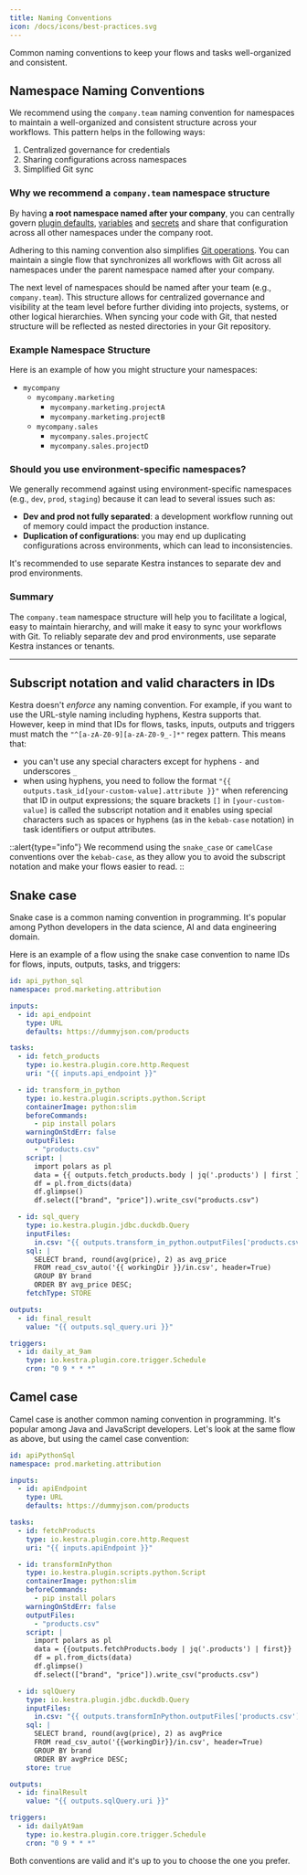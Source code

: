 ```yaml
---
title: Naming Conventions
icon: /docs/icons/best-practices.svg
---
```


Common naming conventions to keep your flows and tasks well-organized and consistent.

## Namespace Naming Conventions

We recommend using the `company.team` naming convention for namespaces to maintain a well-organized and consistent structure across your workflows. This pattern helps in the following ways:
1. Centralized governance for credentials
2. Sharing configurations across namespaces
3. Simplified Git sync

### Why we recommend a `company.team` namespace structure

By having **a root namespace named after your company**, you can centrally govern [plugin defaults](../04.workflow-components/09.plugin-defaults.md), [variables](../04.workflow-components/04.variables.md) and [secrets](../05.concepts/04.secret.md) and share that configuration across all other namespaces under the company root.

Adhering to this naming convention also simplifies [Git operations](../version-control-cicd/04.git.md). You can maintain a single flow that synchronizes all workflows with Git across all namespaces under the parent namespace named after your company.

The next level of namespaces should be named after your team (e.g., `company.team`). This structure allows for centralized governance and visibility at the team level before further dividing into projects, systems, or other logical hierarchies. When syncing your code with Git, that nested structure will be reflected as nested directories in your Git repository.

### Example Namespace Structure

Here is an example of how you might structure your namespaces:

- `mycompany`
  - `mycompany.marketing`
    - `mycompany.marketing.projectA`
    - `mycompany.marketing.projectB`
  - `mycompany.sales`
    - `mycompany.sales.projectC`
    - `mycompany.sales.projectD`

### Should you use environment-specific namespaces?

We generally recommend against using environment-specific namespaces (e.g., `dev`, `prod`, `staging`) because it can lead to several issues such as:
- **Dev and prod not fully separated**: a development workflow running out of memory could impact the production instance.
- **Duplication of configurations**: you may end up duplicating configurations across environments, which can lead to inconsistencies.

It's recommended to use separate Kestra instances to separate dev and prod environments.

### Summary

The `company.team` namespace structure  will help you to facilitate a logical, easy to maintain hierarchy, and will make it easy to sync your workflows with Git. To reliably separate dev and prod environments, use separate Kestra instances or tenants.

---

## Subscript notation and valid characters in IDs

Kestra doesn't _enforce_ any naming convention. For example, if you want to use the URL-style naming including hyphens, Kestra supports that. However, keep in mind that IDs for flows, tasks, inputs, outputs and triggers must match the `"^[a-zA-Z0-9][a-zA-Z0-9_-]*"` regex pattern. This means that:

- you can't use any special characters except for hyphens ``-`` and underscores ``_``
- when using hyphens, you need to follow the format `"{{ outputs.task_id[your-custom-value].attribute }}"` when referencing that ID in output expressions; the square brackets `[]` in  `[your-custom-value]` is called the subscript notation and it enables using special characters such as spaces or hyphens (as in the `kebab-case` notation) in task identifiers or output attributes.

::alert{type="info"}
We recommend using the `snake_case` or `camelCase` conventions over the `kebab-case`, as they allow you to avoid the subscript notation and make your flows easier to read.
::

## Snake case

Snake case is a common naming convention in programming. It's popular among Python developers in the data science, AI and data engineering domain.

Here is an example of a flow using the snake case convention to name IDs for flows, inputs, outputs, tasks, and triggers:

```yaml
id: api_python_sql
namespace: prod.marketing.attribution

inputs:
  - id: api_endpoint
    type: URL
    defaults: https://dummyjson.com/products

tasks:
  - id: fetch_products
    type: io.kestra.plugin.core.http.Request
    uri: "{{ inputs.api_endpoint }}"

  - id: transform_in_python
    type: io.kestra.plugin.scripts.python.Script
    containerImage: python:slim
    beforeCommands:
      - pip install polars
    warningOnStdErr: false
    outputFiles:
      - "products.csv"
    script: |
      import polars as pl
      data = {{ outputs.fetch_products.body | jq('.products') | first }}
      df = pl.from_dicts(data)
      df.glimpse()
      df.select(["brand", "price"]).write_csv("products.csv")

  - id: sql_query
    type: io.kestra.plugin.jdbc.duckdb.Query
    inputFiles:
      in.csv: "{{ outputs.transform_in_python.outputFiles['products.csv'] }}"
    sql: |
      SELECT brand, round(avg(price), 2) as avg_price
      FROM read_csv_auto('{{ workingDir }}/in.csv', header=True)
      GROUP BY brand
      ORDER BY avg_price DESC;
    fetchType: STORE

outputs:
  - id: final_result
    value: "{{ outputs.sql_query.uri }}"

triggers:
  - id: daily_at_9am
    type: io.kestra.plugin.core.trigger.Schedule
    cron: "0 9 * * *"
```

## Camel case

Camel case is another common naming convention in programming. It's popular among Java and JavaScript developers. Let's look at the same flow as above, but using the camel case convention:

```yaml
id: apiPythonSql
namespace: prod.marketing.attribution

inputs:
  - id: apiEndpoint
    type: URL
    defaults: https://dummyjson.com/products

tasks:
  - id: fetchProducts
    type: io.kestra.plugin.core.http.Request
    uri: "{{ inputs.apiEndpoint }}"

  - id: transformInPython
    type: io.kestra.plugin.scripts.python.Script
    containerImage: python:slim
    beforeCommands:
      - pip install polars
    warningOnStdErr: false
    outputFiles:
      - "products.csv"
    script: |
      import polars as pl
      data = {{outputs.fetchProducts.body | jq('.products') | first}}
      df = pl.from_dicts(data)
      df.glimpse()
      df.select(["brand", "price"]).write_csv("products.csv")

  - id: sqlQuery
    type: io.kestra.plugin.jdbc.duckdb.Query
    inputFiles:
      in.csv: "{{ outputs.transformInPython.outputFiles['products.csv'] }}"
    sql: |
      SELECT brand, round(avg(price), 2) as avgPrice
      FROM read_csv_auto('{{workingDir}}/in.csv', header=True)
      GROUP BY brand
      ORDER BY avgPrice DESC;
    store: true

outputs:
  - id: finalResult
    value: "{{ outputs.sqlQuery.uri }}"

triggers:
  - id: dailyAt9am
    type: io.kestra.plugin.core.trigger.Schedule
    cron: "0 9 * * *"
```

Both conventions are valid and it's up to you to choose the one you prefer.

